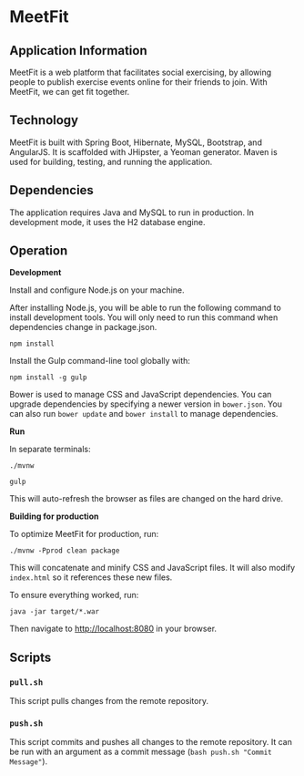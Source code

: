 # MeetFit
## Application Information
MeetFit is a web platform that facilitates social exercising, by allowing people to publish exercise events online for their friends to join. With MeetFit, we can get fit together.

## Technology
MeetFit is built with Spring Boot, Hibernate, MySQL, Bootstrap, and AngularJS. It is scaffolded with JHipster, a Yeoman generator. Maven is used for building, testing, and running the application.

## Dependencies
The application requires Java and MySQL to run in production. In development mode, it uses the H2 database engine.

## Operation
**Development**

Install and configure Node.js on your machine.

After installing Node.js, you will be able to run the following command to install development tools. You will only need to run this command when dependencies change in package.json.

```
npm install
```

Install the Gulp command-line tool globally with:

```
npm install -g gulp
```

Bower is used to manage CSS and JavaScript dependencies. You can upgrade dependencies by specifying a newer version in `bower.json`. You can also run `bower update` and `bower install` to manage dependencies.

**Run**

In separate terminals:
```
./mvnw
```
```
gulp
```

This will auto-refresh the browser as files are changed on the hard drive.

**Building for production**

To optimize MeetFit for production, run:

```
./mvnw -Pprod clean package
```

This will concatenate and minify CSS and JavaScript files. It will also modify `index.html` so it references these new files.

To ensure everything worked, run:

```
java -jar target/*.war
```

Then navigate to [http://localhost:8080](http://localhost:8080) in your browser.

## Scripts
### `pull.sh`
This script pulls changes from the remote repository.

### `push.sh`
This script commits and pushes all changes to the remote repository. It can be run with an argument as a commit message (`bash push.sh "Commit Message"`).